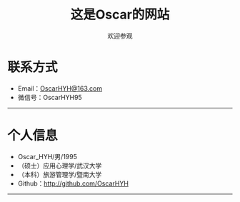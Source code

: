 <html>
    <div align="center">
    <h1>这是Oscar的网站</h1>
欢迎参观</div>
</html>

# 联系方式
- Email：OscarHYH@163.com
- 微信号：OscarHYH95  
---    
# 个人信息
 - Oscar_HYH/男/1995 
 - （硕士）应用心理学/武汉大学
 - （本科）旅游管理学/暨南大学
 - Github：http://github.com/OscarHYH
---      
